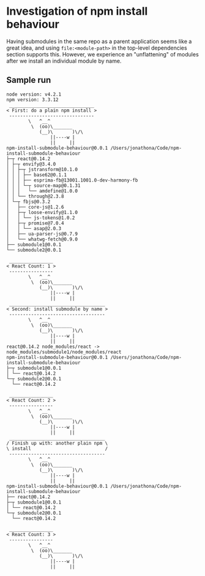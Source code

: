 # Investigation of npm install behaviour

Having submodules in the same repo as a parent application seems
like a great idea, and using `file:<module-path>` in the top-level
dependencies section supports this. However, we experience an
"unflattening" of modules after we install an individual module by
name.

## Sample run

    node version: v4.2.1
    npm version: 3.3.12
     _______________________________
    < First: do a plain npm install >
     -------------------------------
            \   ^__^
             \  (oo)\_______
                (__)\       )\/\
                    ||----w |
                    ||     ||
    npm-install-submodule-behaviour@0.0.1 /Users/jonathona/Code/npm-install-submodule-behaviour
    ├─┬ react@0.14.2
    │ ├─┬ envify@3.4.0
    │ │ ├─┬ jstransform@10.1.0
    │ │ │ ├── base62@0.1.1
    │ │ │ ├── esprima-fb@13001.1001.0-dev-harmony-fb
    │ │ │ └─┬ source-map@0.1.31
    │ │ │   └── amdefine@1.0.0
    │ │ └── through@2.3.8
    │ └─┬ fbjs@0.3.2
    │   ├── core-js@1.2.6
    │   ├─┬ loose-envify@1.1.0
    │   │ └── js-tokens@1.0.2
    │   ├─┬ promise@7.0.4
    │   │ └── asap@2.0.3
    │   ├── ua-parser-js@0.7.9
    │   └── whatwg-fetch@0.9.0
    ├── submodule1@0.0.1
    └── submodule2@0.0.1

     ________________
    < React Count: 1 >
     ----------------
            \   ^__^
             \  (oo)\_______
                (__)\       )\/\
                    ||----w |
                    ||     ||
     ___________________________________
    < Second: install submodule by name >
     -----------------------------------
            \   ^__^
             \  (oo)\_______
                (__)\       )\/\
                    ||----w |
                    ||     ||
    react@0.14.2 node_modules/react -> node_modules/submodule1/node_modules/react
    npm-install-submodule-behaviour@0.0.1 /Users/jonathona/Code/npm-install-submodule-behaviour
    ├─┬ submodule1@0.0.1
    │ └── react@0.14.2
    └─┬ submodule2@0.0.1
      └── react@0.14.2

     ________________
    < React Count: 2 >
     ----------------
            \   ^__^
             \  (oo)\_______
                (__)\       )\/\
                    ||----w |
                    ||     ||
     ___________________________________
    / Finish up with: another plain npm \
    \ install                           /
     -----------------------------------
            \   ^__^
             \  (oo)\_______
                (__)\       )\/\
                    ||----w |
                    ||     ||
    npm-install-submodule-behaviour@0.0.1 /Users/jonathona/Code/npm-install-submodule-behaviour
    ├── react@0.14.2
    ├─┬ submodule1@0.0.1
    │ └── react@0.14.2
    └─┬ submodule2@0.0.1
      └── react@0.14.2

     ________________
    < React Count: 3 >
     ----------------
            \   ^__^
             \  (oo)\_______
                (__)\       )\/\
                    ||----w |
                    ||     ||
